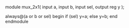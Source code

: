 module mux_2x1(
    input a,
    input b,
    input sel,
    output reg y
    );
      
always@(a or b or sel)
begin
    if (sel)
       y=a;
    else
       y=b;
end      
endmodule
